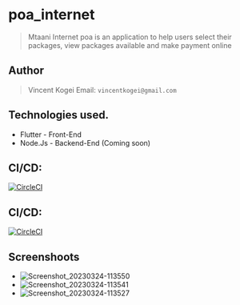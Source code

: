 # poa_internet
> Mtaani Internet poa is an application to help users select their packages, view packages available and make payment online 

## Author
>Vincent Kogei Email: `vincentkogei@gmail.com`

## Technologies used.
* Flutter - Front-End
* Node.Js - Backend-End (Coming soon)


## CI/CD:
[![CircleCI](https://circleci.com/gh/circleci/circleci-docs.svg?style=svg)](https://circleci.com/gh/circleci/circleci-docs)

## CI/CD:
[![CircleCI](https://dl.circleci.com/status-badge/img/gh/mervinkogei/mtaani-internet-app/tree/development.svg?style=svg)](https://dl.circleci.com/status-badge/redirect/gh/mervinkogei/mtaani-internet-app/tree/development)


## Screenshoots

* ![Screenshot_20230324-113550](https://user-images.githubusercontent.com/42339869/227467777-d0c89670-6f1d-4aa9-98fe-07de661c6ac9.png)
* ![Screenshot_20230324-113541](https://user-images.githubusercontent.com/42339869/227468079-bffafab5-12e0-4633-9978-2e59214920bb.png)
* ![Screenshot_20230324-113527](https://user-images.githubusercontent.com/42339869/227468267-4607c334-de58-427e-8f3d-4ded22917e34.png)
